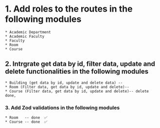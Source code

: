 # 1. Add roles to the routes in the following modules

    * Academic Department
    * Academic Faculty
    * Faculty
    * Room
    * Course

## 2. Intrgrate get data by id, filter data, update and delete functionalities in the following modules

    * Building (get data by id, update and delete data) -- 
    * Room (Filter data, get data by id, update and delete)-- 
    * Course (Filter data, get data by id, update and delete)-- delete done,

### 3. Add Zod validations in the following modules

    * Room   -- done  ✅
    * Course -- done  ✅
